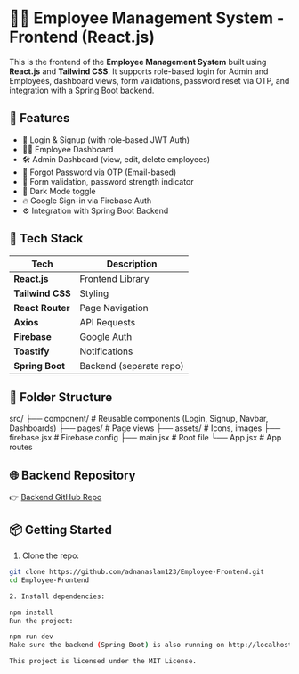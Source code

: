# 👨‍💼 Employee Management System - Frontend (React.js)

This is the frontend of the **Employee Management System** built using **React.js** and **Tailwind CSS**. It supports role-based login for Admin and Employees, dashboard views, form validations, password reset via OTP, and integration with a Spring Boot backend.

## 🚀 Features

- 🔐 Login & Signup (with role-based JWT Auth)
- 🧑‍💻 Employee Dashboard
- 🛠️ Admin Dashboard (view, edit, delete employees)
- 📧 Forgot Password via OTP (Email-based)
- 📝 Form validation, password strength indicator
- 🌙 Dark Mode toggle
- 🔥 Google Sign-in via Firebase Auth
- ⚙️ Integration with Spring Boot Backend

## 🧱 Tech Stack

| Tech | Description |
|------|-------------|
| **React.js** | Frontend Library |
| **Tailwind CSS** | Styling |
| **React Router** | Page Navigation |
| **Axios** | API Requests |
| **Firebase** | Google Auth |
| **Toastify** | Notifications |
| **Spring Boot** | Backend (separate repo) |

## 📂 Folder Structure

src/
├── component/ # Reusable components (Login, Signup, Navbar, Dashboards)
├── pages/ # Page views
├── assets/ # Icons, images
├── firebase.jsx # Firebase config
├── main.jsx # Root file
└── App.jsx # App routes


## 🌐 Backend Repository

👉 [Backend GitHub Repo](https://github.com/adnanaslam123/Employee-Backened)

## 📦 Getting Started

1. Clone the repo:

```bash
git clone https://github.com/adnanaslam123/Employee-Frontend.git
cd Employee-Frontend

2. Install dependencies:

npm install
Run the project:

npm run dev
Make sure the backend (Spring Boot) is also running on http://localhost:8080

This project is licensed under the MIT License.
